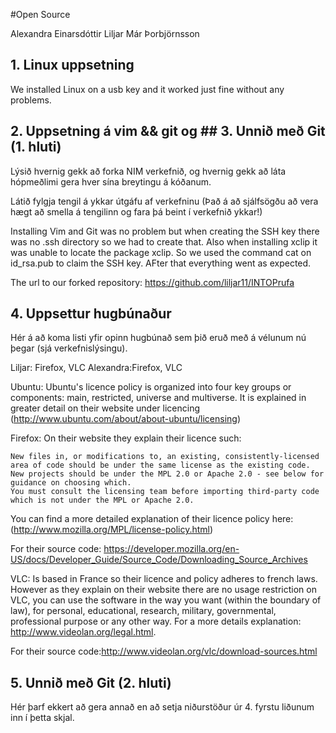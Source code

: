 #Open Source

Alexandra Einarsdóttir
Liljar Már Þorbjörnsson

## 1. Linux uppsetning

We installed Linux on a usb key and it worked just fine without any problems.

## 2. Uppsetning á vim && git og ## 3. Unnið með Git (1. hluti)
Lýsið hvernig gekk að forka NIM verkefnið, og hvernig gekk að láta hópmeðlimi gera hver sína breytingu á kóðanum.

Látið fylgja tengil á ykkar útgáfu af verkefninu (Það á að sjálfsögðu að vera hægt að smella á tengilinn og fara þá beint í verkefnið ykkar!)

Installing Vim and Git was no problem but when creating the SSH key there was no .ssh directory so we had to create that. 
Also when installing xclip it was unable to locate the package xclip. So we used the command cat on id_rsa.pub to claim the SSH key. AFter that everything went as expected. 

The url to our forked repository: 
	https://github.com/liljar11/INTOPrufa


## 4. Uppsettur hugbúnaður

Hér á að koma listi yfir opinn hugbúnað sem þið eruð með á vélunum nú þegar (sjá verkefnislýsingu).

Liljar: Firefox, VLC
Alexandra:Firefox, VLC

Ubuntu:
	Ubuntu's licence policy is organized into four key groups or components: main, restricted, universe and multiverse. It is explained in greater detail on their website under licencing (http://www.ubuntu.com/about/about-ubuntu/licensing)

Firefox: 
	On their website they explain their licence such:     
	
	New files in, or modifications to, an existing, consistently-licensed area of code should be under the same license as the existing code.
    New projects should be under the MPL 2.0 or Apache 2.0 - see below for guidance on choosing which.
    You must consult the licensing team before importing third-party code which is not under the MPL or Apache 2.0.

You can find a more detailed explanation of their licence policy here: (http://www.mozilla.org/MPL/license-policy.html)

For their source code: https://developer.mozilla.org/en-US/docs/Developer_Guide/Source_Code/Downloading_Source_Archives

VLC:
	Is based in France so their licence and policy adheres to french laws. However as they explain on their website there are no usage restriction on VLC, you can use the software in the way you want (within the boundary of law), for personal, educational, research, military, governmental, professional purpose or any other way. For a more details explanation: http://www.videolan.org/legal.html. 

For their source code:http://www.videolan.org/vlc/download-sources.html


## 5. Unnið með Git (2. hluti)

Hér þarf ekkert að gera annað en að setja niðurstöður úr 4. fyrstu liðunum inn í þetta skjal.
